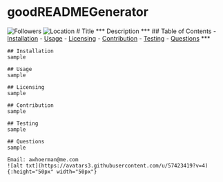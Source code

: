 # goodREADMEGenerator
![Followers](https://img.shields.io/badge/Followers-3-brightgreen)
    ![Location](https://img.shields.io/badge/Location-Portsmouth-blue)
    # Title
    ***
    Description
    ***
    ## Table of Contents
    - [Installation](#Installation)
    - [Usage](#Usage)
    - [Licensing](#Licensing)
    - [Contribution](#Contribution)
    - [Testing](#Testing)
    - [Questions](#Questions)
    ***

    ## Installation 
    sample

    ## Usage
    sample

    ## Licensing
    sample

    ## Contribution
    sample

    ## Testing
    sample

    ## Questions
    sample

    Email: awhoerman@me.com
    ![alt txt](https://avatars3.githubusercontent.com/u/57423419?v=4){:height="50px" width="50px"}